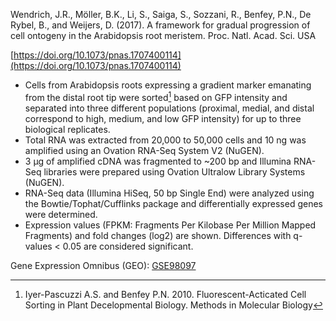 Wendrich, J.R., Möller, B.K., Li, S., Saiga, S., Sozzani, R., Benfey, P.N., De Rybel, B., and Weijers, D. 
(2017). A framework for gradual progression of cell ontogeny in the Arabidopsis root meristem. 
Proc. Natl. Acad. Sci. USA

[https://doi.org/10.1073/pnas.1707400114](https://doi.org/10.1073/pnas.1707400114)

- Cells from Arabidopsis roots expressing a gradient marker emanating from the distal root tip were sorted[^Iyer-Pascuzzi and Benfey, 2010] based on GFP intensity and separated into three different populations (proximal, medial, and distal correspond to high, medium, and low GFP intensity) for up to three biological replicates.
- Total RNA was extracted from 20,000 to 50,000 cells and 10 ng was amplified using an Ovation RNA-Seq System V2 (NuGEN).
- 3 µg of amplified cDNA was fragmented to ~200 bp and Illumina RNA-Seq libraries were prepared using Ovation Ultralow Library Systems (NuGEN).
- RNA-Seq data (Illumina HiSeq, 50 bp Single End) were analyzed using the Bowtie/Tophat/Cufflinks package and differentially expressed genes were determined.
- Expression values (FPKM: Fragments Per Kilobase Per Million Mapped Fragments) and fold changes (log2) are shown. 
  Differences with q-values < 0.05 are considered significant.

Gene Expression Omnibus (GEO): [GSE98097](https://www.ncbi.nlm.nih.gov/geo/query/acc.cgi?acc=GSE98097)

[^Iyer-Pascuzzi and Benfey, 2010]: Iyer-Pascuzzi A.S. and Benfey P.N. 2010. Fluorescent-Acticated Cell Sorting in Plant Decelopmental Biology. Methods in Molecular Biology